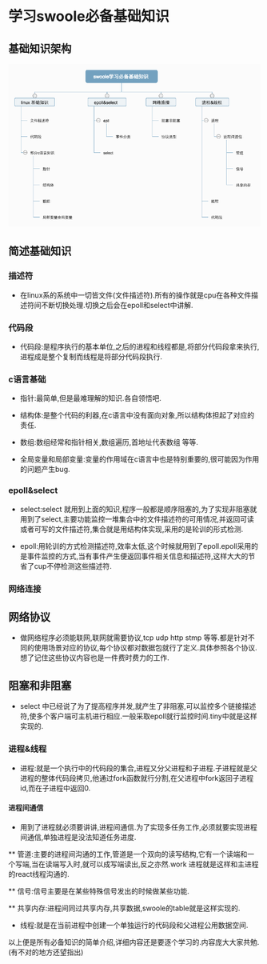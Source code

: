 # 学习swoole必备基础知识

## 基础知识架构

![Image5](../static/image/swoole学习必备基础知识.png "知识结构")

## 简述基础知识

### 描述符

* 在linux系的系统中一切皆文件(文件描述符).所有的操作就是cpu在各种文件描述符间不断切换处理.切换之后会在epoll和select中讲解.

### 代码段

* 代码段:是程序执行的基本单位,之后的进程和线程都是,将部分代码段拿来执行,进程成是整个复制而线程是将部分代码段执行.

### c语言基础

* 指针:最简单,但是最难理解的知识.各自领悟吧.

* 结构体:是整个代码的利器,在c语言中没有面向对象,所以结构体担起了对应的责任.

* 数组:数组经常和指针相关,数组遍历,首地址代表数组 等等.

* 全局变量和局部变量:变量的作用域在c语言中也是特别重要的,很可能因为作用的问题产生bug.

### epoll&select

* select:select 就用到上面的知识,程序一般都是顺序阻塞的,为了实现非阻塞就用到了select,主要功能监控一堆集合中的文件描述符的可用情况,并返回可读或者可写的文件描述符,集合就是用结构体实现,采用的是轮训的形式检测.

* epoll:用轮训的方式检测描述符,效率太低,这个时候就用到了epoll.epoll采用的是事件监控的方式,当有事件产生便返回事件相关信息和描述符,这样大大的节省了cup不停检测这些描述符.

### 网络连接

## 网络协议

* 做网络程序必须能联网,联网就需要协议,tcp udp http stmp 等等.都是针对不同的使用场景对应的协议,每个协议都对数据包就行了定义.具体参照各个协议.想了记住这些协议内容也是一件费时费力的工作.

## 阻塞和非阻塞

* select 中已经说了为了提高程序并发,就产生了非阻塞,可以监控多个链接描述符,使多个客户端可主机进行相应.一般采取epoll就行监控时间.tiny中就是这样实现的.

### 进程&线程

* 进程:就是一个执行中的代码段的集合,进程又分父进程和子进程.子进程就是父进程的整体代码段拷贝,他通过fork函数就行分割,在父进程中fork返回子进程id,而在子进程中返回0.

#### 进程间通信

* 用到了进程就必须要讲讲,进程间通信.为了实现多任务工作,必须就要实现进程间通信,单独进程是没法知道任务进度.

** 管道:主要的进程间沟通的工作,管道是一个双向的读写结构,它有一个读端和一个写端,当在读端写入时,就可以成写端读出,反之亦然.work 进程就是这样和主进程的react线程沟通的.

** 信号:信号主要是在某些特殊信号发出的时候做某些功能.

** 共享内存:进程间同过共享内存,共享数据,swoole的table就是这样实现的.

* 线程:就是在当前进程中创建一个单独运行的代码段和父进程公用数据空间.

以上便是所有必备知识的简单介绍,详细内容还是要逐个学习的.内容庞大大家共勉.(有不对的地方还望指出)